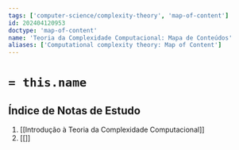 ```yaml
---
tags: ['computer-science/complexity-theory', 'map-of-content']
id: 202404120953
doctype: 'map-of-content'
name: 'Teoria da Complexidade Computacional: Mapa de Conteúdos'
aliases: ['Computational complexity theory: Map of Content']
---
```

# `= this.name`

## Índice de Notas de Estudo
1. [[Introdução à Teoria da Complexidade Computacional]]
2. [[]]
